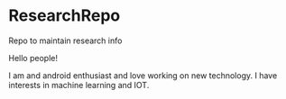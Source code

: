 # ResearchRepo
Repo to maintain research info

Hello people!

I am and android enthusiast and love working on new technology. I have interests in machine learning and IOT.
